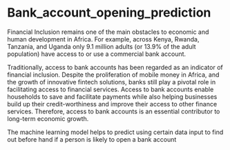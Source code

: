 # Bank_account_opening_prediction
Financial Inclusion remains one of the main obstacles to economic and human development in Africa. 
For example, across Kenya, Rwanda, Tanzania, and Uganda only 9.1 million adults (or 13.9% of the adult population) have access to or use a commercial bank account.

Traditionally, access to bank accounts has been regarded as an indicator of financial inclusion. Despite the proliferation of mobile money in Africa, and the growth of innovative fintech solutions, banks still play a pivotal role in facilitating access to financial services. 
Access to bank accounts enable households to save and facilitate payments while also helping businesses build up their credit-worthiness and improve their access to other finance services. 
Therefore, access to bank accounts is an essential contributor to long-term economic growth.

The machine learning model helps to predict using certain data input to
find out before hand if a person is likely to open a bank account
